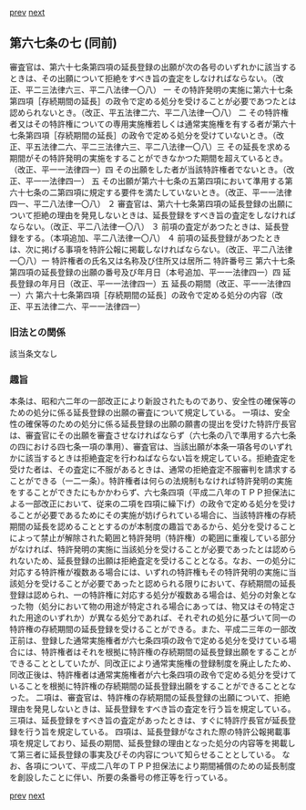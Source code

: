 [prev](/specific/markdowns/特許法/089_Mp-Ch_4-Se_1-At_67_6.md)
[next](/specific/markdowns/特許法/091_Mp-Ch_4-Se_1-At_67_8.md)
## 第六七条の七 (同前)
審査官は、第六十七条第四項の延長登録の出願が次の各号のいずれかに該当するときは、その出願について拒絶をすべき旨の査定をしなければならない。（改正、平二三法律六三、平二八法律一〇八）
一 その特許発明の実施に第六十七条第四項［存続期間の延長］の政令で定める処分を受けることが必要であつたとは認められないとき。（改正、平五法律二六、平二八法律一〇八）
二 その特許権者又はその特許権についての専用実施権若しくは通常実施権を有する者が第六十七条第四項［存続期間の延長］の政令で定める処分を受けていないとき。（改正、平五法律二六、平二三法律六三、平二八法律一〇八）三 その延長を求める期間がその特許発明の実施をすることができなかつた期間を超えているとき。（改正、平一一法律四一）四 その出願をした者が当該特許権者でないとき。（改正、平一一法律四一）
五 その出願が第六十七条の五第四項において準用する第六十七条の二第四項に規定する要件を満たしていないとき。（改正、平一一法律四一、平二八法律一〇八）
２ 審査官は、第六十七条第四項の延長登録の出願について拒絶の理由を発見しないときは、延長登録をすべき旨の査定をしなければならない。（改正、平二八法律一〇八）
３ 前項の査定があつたときは、延長登録をする。（本項追加、平二八法律一〇八）
４ 前項の延長登録があつたときは、次に掲げる事項を特許公報に掲載しなければならない。（改正、平二八法律一〇八）一 特許権者の氏名又は名称及び住所又は居所二 特許番号三 第六十七条第四項の延長登録の出願の番号及び年月日（本号追加、平一一法律四一）四 延長登録の年月日（改正、平一一法律四一）五 延長の期間（改正、平一一法律四一）六 第六十七条第四項［存続期間の延長］の政令で定める処分の内容（改正、平五法律二六、平一一法律四一）

### 旧法との関係
該当条文なし

### 趣旨
本条は、昭和六二年の一部改正により新設されたものであり、安全性の確保等のための処分に係る延長登録の出願の審査について規定している。
一項は、安全性の確保等のための処分に係る延長登録の出願の願書の提出を受けた特許庁長官は、審査官にその出願を審査させなければならず（六七条の八で準用する六七条の四における四七条一項の準用）、審査官は、当該出願が本条一項各号のいずれかに該当するときは拒絶査定を行わねばならない旨を規定している。拒絶査定を受けた者は、その査定に不服があるときは、通常の拒絶査定不服審判を請求することができる（一二一条）。特許権者は何らの法規制もなければ特許発明の実施をすることができたにもかかわらず、六七条四項（平成二八年のＴＰＰ担保法による一部改正において、従来の二項を四項に繰下げ）の政令で定める処分を受けることが必要であるためにその実施が妨げられている場合に、当該特許権の存続期間の延長を認めることとするのが本制度の趣旨であるから、処分を受けることによって禁止が解除された範囲と特許発明（特許権）の範囲に重複している部分がなければ、特許発明の実施に当該処分を受けることが必要であったとは認められないため、延長登録の出願は拒絶査定を受けることとなる。なお、一の処分に対応する特許権が複数ある場合には、いずれの特許権もその特許発明の実施に当該処分を受けることが必要であったと認められる限りにおいて、存続期間の延長登録は認められ、一の特許権に対応する処分が複数ある場合は、処分の対象となった物（処分において物の用途が特定される場合にあっては、物又はその特定された用途のいずれか）が異なる処分であれば、それぞれの処分に基づいて同一の特許権の存続期間の延長登録を受けることができる。また、平成二三年の一部改正前は、登録した通常実施権者が六七条四項の政令で定める処分を受けている場合には、特許権者はそれを根拠に特許権の存続期間の延長登録出願をすることができることとしていたが、同改正により通常実施権の登録制度を廃止したため、同改正後は、特許権者は通常実施権者が六七条四項の政令で定める処分を受けていることを根拠に特許権の存続期間の延長登録出願をすることができることとなった。
二項は、審査官は、特許権の存続期間の延長登録の出願について、拒絶理由を発見しないときは、延長登録をすべき旨の査定を行う旨を規定している。
三項は、延長登録をすべき旨の査定があったときは、すぐに特許庁長官が延長登録を行う旨を規定している。
四項は、延長登録がなされた際の特許公報掲載事項を規定しており、延長の期間、延長登録の理由となった処分の内容等を掲載して第三者に延長登録の事実及びその内容について知らせることとしている。
なお、各項について、平成二八年のＴＰＰ担保法により期間補償のための延長制度を創設したことに伴い、所要の条番号の修正等を行っている。

[prev](/specific/markdowns/特許法/089_Mp-Ch_4-Se_1-At_67_6.md)
[next](/specific/markdowns/特許法/091_Mp-Ch_4-Se_1-At_67_8.md)